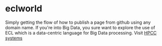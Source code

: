 # eclworld
Simply getting the flow of how to publish a page from github using any domain name.
If you're into Big Data, you sure want to explore the use of ECL which is a data-centric language for Big Data processing.
Visit [HPCC systems](www.hpccsystems.com)
